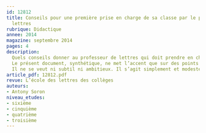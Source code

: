 ```yaml
---
id: 12812
title: Conseils pour une première prise en charge de sa classe par le professeur de
  lettres
rubrique: Didactique
annee: 2014
magazine: septembre 2014
pages: 4
description: 
  Quels conseils donner au professeur de lettres qui doit prendre en charge sa classe pour la première fois ?
  Le présent document, synthétique, ne met l’accent que sur des points « pédagogiques » essentiels et immédiats.
  Il ne se veut ni subtil ni ambitieux. Il s’agit simplement et modestement de répondre aux inquiétudes concrètes et légitimes d’un professeur de lettres sur le point d’accueillir ses élèves…
article_pdf: 12812.pdf
revue: L’école des lettres des collèges
auteurs:
- Antony Soron
niveau_etudes:
- sixième
- cinquième
- quatrième
- troisième
---
```

